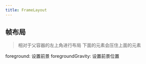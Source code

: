 ```yaml
---
title: FrameLayout
---
```



## 帧布局
> 相对于父容器的左上角进行布局 下面的元素会压住上面的元素


foreground: 设置前景
foregroundGravity: 设置前景位置